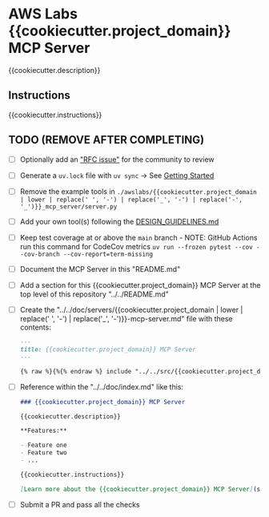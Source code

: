 # AWS Labs {{cookiecutter.project_domain}} MCP Server

{{cookiecutter.description}}

## Instructions

{{cookiecutter.instructions}}

## TODO (REMOVE AFTER COMPLETING)

* [ ] Optionally add an ["RFC issue"](https://github.com/awslabs/mcp/issues) for the community to review
* [ ] Generate a `uv.lock` file with `uv sync` -> See [Getting Started](https://docs.astral.sh/uv/getting-started/)
* [ ] Remove the example tools in `./awslabs/{{cookiecutter.project_domain | lower | replace(' ', '-') | replace('_', '-') | replace('-', '_')}}_mcp_server/server.py`
* [ ] Add your own tool(s) following the [DESIGN_GUIDELINES.md](https://github.com/awslabs/mcp/blob/main/DESIGN_GUIDELINES.md)
* [ ] Keep test coverage at or above the `main` branch - NOTE: GitHub Actions run this command for CodeCov metrics `uv run --frozen pytest --cov --cov-branch --cov-report=term-missing`
* [ ] Document the MCP Server in this "README.md"
* [ ] Add a section for this {{cookiecutter.project_domain}} MCP Server at the top level of this repository "../../README.md"
* [ ] Create the "../../doc/servers/{{cookiecutter.project_domain | lower | replace(' ', '-') | replace('_', '-')}}-mcp-server.md" file with these contents:

    ```markdown
    ---
    title: {{cookiecutter.project_domain}} MCP Server
    ---

    {% raw %}{%{% endraw %} include "../../src/{{cookiecutter.project_domain | lower | replace(' ', '-') | replace('_', '-')}}-mcp-server/README.md" {% raw %}%}{% endraw %}
    ```
  
* [ ] Reference within the "../../doc/index.md" like this:

    ```markdown
    ### {{cookiecutter.project_domain}} MCP Server
    
    {{cookiecutter.description}}
    
    **Features:**
    
    - Feature one
    - Feature two
    - ...

    {{cookiecutter.instructions}}
    
    [Learn more about the {{cookiecutter.project_domain}} MCP Server](servers/{{cookiecutter.project_domain | lower | replace(' ', '-') | replace('_', '-')}}-mcp-server.md)
    ```

* [ ] Submit a PR and pass all the checks
